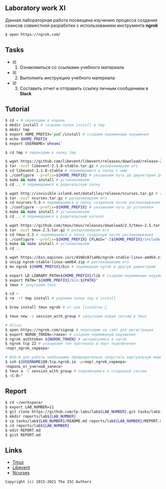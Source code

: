 ## Laboratory work XI

Данная лабораторная работа посвещена изучению процесса создания сеансов совместной разработки с использованием инструмента **ngrok**

```sh
$ open https://ngrok.com/
```

## Tasks

- [x] 1. Ознакомиться со ссылками учебного материала
- [x] 2. Выполнить инструкцию учебного материала
- [x] 3. Составить отчет и отправить ссылку личным сообщением в **Slack**

## Tutorial

```sh
$ cd ~ # переходим в корень
$ mkdir install # создаем папки install и tmp
$ mkdir tmp
$ export HOME_PREFIX=`pwd`/install # создаем переменные окружения
$ echo $HOME_PREFIX
$ export USERNAME=`whoami`
```

```sh
$ cd tmp # переходим в папку tmp
```

```sh
$ wget https://github.com/libevent/libevent/releases/download/release-2.1.8-stable/libevent-2.1.8-stable.tar.gz # скачиваем архим libevent
$ tar -xvzf libevent-2.1.8-stable.tar.gz # разархивируем его
$ cd libevent-2.1.8-stable # перемещаемся в папку с ним
$ ./configure --prefix=${HOME_PREFIX} # указываем путь до директории для установки
$ make && make install # устанавливаем
$ cd .. # перемещаемся в родительскую папку
```

```sh
$ wget http://invisible-island.net/datafiles/release/ncurses.tar.gz # скачиваем архив ncurses
$ tar -xvzf ncurses.tar.gz # разархивируем его
$ cd ncurses-5.9 # перемещаемся в папку созданную после распаковывания
$ ./configure --prefix=${HOME_PREFIX} # указываем путь до установки
$ make && make install # устанавливаем
$ cd .. # перемещаемся в родительский каталог
```


```sh
$ wget https://github.com/tmux/tmux/releases/download/2.5/tmux-2.5.tar.gz # скачиваем архив tmux
$ tar -xvzf tmux-2.5.tar.gz # разархивируем его
$ cd tmux-2.5 # перемещаемся в папку созданную после распаковывания
$ ./configure --prefix=${HOME_PREFIX} CFLAGS="-I${HOME_PREFIX}/include -I${HOME_PREFIX}/include/ncurses" LDFLAGS="-L${HOME_PREFIX}/lib"
$ make && make install # устанавливаем
$ cd ..
```

```sh
$ wget https://bin.equinox.io/c/4VmDzA7iaHb/ngrok-stable-linux-amd64.zip # скачиваем архив ngrok
$ unizp ngrok-stable-linux-amd64.zip # распаковываем его
$ mv ngrok ${HOME_PREFIX}/bin # перемещаем ngrok в другую директорию
```

```sh
$ export LD_LIBRARY_PATH=${HOME_PREFIX}/lib # создаем переменные окружения
$ export PATH="${HOME_PREFIX}/bin:${PATH}"
$ tmux # запускаем tmux
```

```sh
$ cd ~
$ rm -rf tmp install # уадляем папки tmp и install
```

```sh
$ brew install tmux ngrok # or use linuxbrew 🎉
```

```sh
$ tmux new -s session_with_group # запускаем новую сессию в tmux
```

```sh
# Alisa:
$ open https://ngrok.com/signup # переходим на сайт для регистрации
$ export NGROK_TOKEN=<токен> # создаем переменную окружения
$ ngrok authtoken ${NGROK_TOKEN} # авторизуемся в ngrok
$ ngrok tcp 22 # указываем тип протокола и порт подключения
<порт_ngrok_сервера>
```

```sh
# Bob:# для работы необходимо предварительно запустить виртуальную машину из прошлой ЛР
$ ssh ${USERNAME}@0.tcp.ngrok.io -p<порт_ngrok_сервера>
<пароль_от_учетной_записи>
$ tmux a -t session_with_group # подключаемся к созданной сессии
$ <C-B>"
```

## Report

```sh
$ cd ~/workspace/
$ export LAB_NUMBER=11
$ git clone https://github.com/tp-labs/lab${LAB_NUMBER}.git tasks/lab${LAB_NUMBER}
$ mkdir reports/lab${LAB_NUMBER}
$ cp tasks/lab${LAB_NUMBER}/README.md reports/lab${LAB_NUMBER}/REPORT.md
$ cd reports/lab${LAB_NUMBER}
$ edit REPORT.md
$ gist REPORT.md
```

## Links

- [Tmux](https://raw.githubusercontent.com/tmux/tmux/master/README)
- [Libevent](http://libevent.org)
- [Ncurses](http://invisible-island.net/ncurses/)

```
Copyright (c) 2015-2021 The ISC Authors
```
